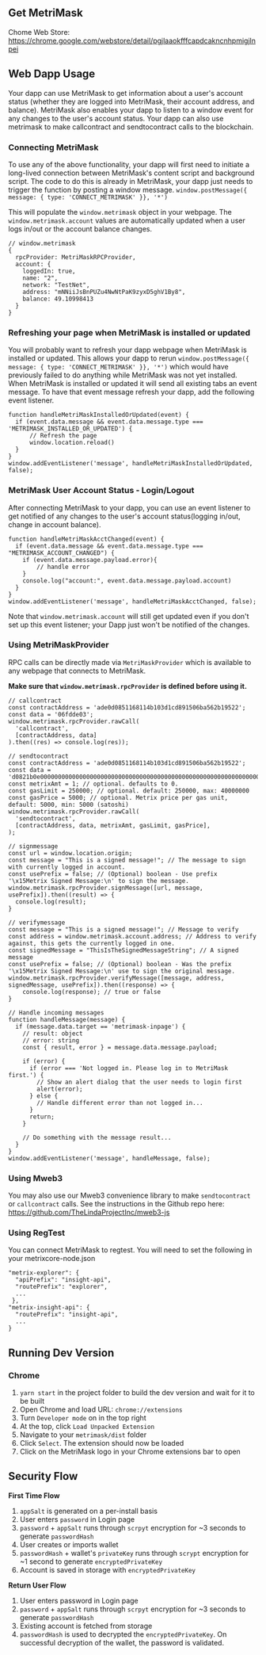 ## Get MetriMask
Chome Web Store: https://chrome.google.com/webstore/detail/pgjlaaokfffcapdcakncnhpmigjlnpei

## Web Dapp Usage

Your dapp can use MetriMask to get information about a user's account status (whether they are logged into MetriMask, their account address, and balance). MetriMask also enables your dapp to listen to a window event for any changes to the user's account status.
Your dapp can also use metrimask to make callcontract and sendtocontract calls to the blockchain. 

### Connecting MetriMask
To use any of the above functionality, your dapp will first need to initiate a long-lived connection between MetriMask's content script and background script.
The code to do this is already in MetriMask, your dapp just needs to trigger the function by posting a window message.
`window.postMessage({ message: { type: 'CONNECT_METRIMASK' }}, '*')`

This will populate the `window.metrimask` object in your webpage. The `window.metrimask.account` values are automatically updated when a user logs in/out or the account balance changes.

```
// window.metrimask
{
  rpcProvider: MetriMaskRPCProvider,
  account: {
    loggedIn: true, 
    name: "2", 
    network: "TestNet", 
    address: "mNNiiJsBnPUZu4NwNtPaK9zyxD5ghV1By8", 
    balance: 49.10998413 
  }
}
```

### Refreshing your page when MetriMask is installed or updated
You will probably want to refresh your dapp webpage when MetriMask is installed or updated. This allows your dapp to rerun
`window.postMessage({ message: { type: 'CONNECT_METRIMASK' }}, '*')`
which would have previously failed to do anything while MetriMask was not yet installed. 
When MetriMask is installed or updated it will send all existing tabs an event message. To have that event message refresh your dapp, add the following event listener.

```
function handleMetriMaskInstalledOrUpdated(event) {
  if (event.data.message && event.data.message.type === 'METRIMASK_INSTALLED_OR_UPDATED') {
      // Refresh the page
      window.location.reload()
  }
}  
window.addEventListener('message', handleMetriMaskInstalledOrUpdated, false);
```

### MetriMask User Account Status - Login/Logout
After connecting MetriMask to your dapp, you can use an event listener to get notified of any changes to the user's account status(logging in/out, change in account balance).

```
function handleMetriMaskAcctChanged(event) {
  if (event.data.message && event.data.message.type === "METRIMASK_ACCOUNT_CHANGED") {
  	if (event.data.message.payload.error){
  		// handle error
  	}
    console.log("account:", event.data.message.payload.account)
  }
}
window.addEventListener('message', handleMetriMaskAcctChanged, false);
```

Note that `window.metrimask.account` will still get updated even if you don't set up this event listener; your Dapp just won't be notified of the changes.

### Using MetriMaskProvider

RPC calls can be directly made via `MetriMaskProvider` which is available to any webpage that connects to MetriMask.

**Make sure that `window.metrimask.rpcProvider` is defined before using it.**

```
// callcontract
const contractAddress = 'ade0d0851168114b103d1cd891506ba562b19522';
const data = '06fdde03';
window.metrimask.rpcProvider.rawCall(
  'callcontract',
  [contractAddress, data]
).then((res) => console.log(res));

// sendtocontract
const contractAddress = 'ade0d0851168114b103d1cd891506ba562b19522';
const data = 'd0821b0e0000000000000000000000000000000000000000000000000000000000000001';
const metrixAmt = 1; // optional. defaults to 0.
const gasLimit = 250000; // optional. default: 250000, max: 40000000 
const gasPrice = 5000; // optional. Metrix price per gas unit, default: 5000, min: 5000 (satoshi)
window.metrimask.rpcProvider.rawCall(
  'sendtocontract',
  [contractAddress, data, metrixAmt, gasLimit, gasPrice],
);

// signmessage
const url = window.location.origin;
const message = "This is a signed message!"; // The message to sign with currently logged in account.
const usePrefix = false; // (Optional) boolean - Use prefix '\x15Metrix Signed Message:\n' to sign the message.
window.metrimask.rpcProvider.signMessage([url, message, usePrefix]).then((result) => {
  console.log(result);
}

// verifymessage
const message = "This is a signed message!"; // Message to verify
const address = window.metrimask.account.address; // Address to verify against, this gets the currently logged in one.
const signedMessage = "ThisIsTheSignedMessageString"; // A signed message
const usePrefix = false; // (Optional) boolean - Was the prefix '\x15Metrix Signed Message:\n' use to sign the original message.
window.metrimask.rpcProvider.verifyMessage([message, address, signedMessage, usePrefix]).then((response) => {
    console.log(response); // true or false
}

// Handle incoming messages
function handleMessage(message) {
  if (message.data.target == 'metrimask-inpage') {
    // result: object
    // error: string
    const { result, error } = message.data.message.payload;
    
    if (error) {
      if (error === 'Not logged in. Please log in to MetriMask first.') {
        // Show an alert dialog that the user needs to login first
        alert(error);
      } else {
        // Handle different error than not logged in...
      }
      return;
    }

    // Do something with the message result...
  }
}
window.addEventListener('message', handleMessage, false);
```

### Using Mweb3
You may also use our Mweb3 convenience library to make `sendtocontract` or `callcontract` calls. See the instructions in the Github repo here: https://github.com/TheLindaProjectInc/mweb3-js

### Using RegTest
You can connect MetriMask to regtest. You will need to set the following in your metrixcore-node.json

```
"metrix-explorer": {
  "apiPrefix": "insight-api",
  "routePrefix": "explorer",
  ...
 },
"metrix-insight-api": {
  "routePrefix": "insight-api",
  ...
}  
```

## Running Dev Version
### Chrome
1. `yarn start` in the project folder to build the dev version and wait for it to be built
2. Open Chrome and load URL: `chrome://extensions`
3. Turn `Developer mode` on in the top right
4. At the top, click `Load Unpacked Extension`
5. Navigate to your `metrimask/dist` folder
6. Click `Select`. The extension should now be loaded
7. Click on the MetriMask logo in your Chrome extensions bar to open

## Security Flow
**First Time Flow**
1. `appSalt` is generated on a per-install basis
2. User enters `password` in Login page
3. `password` + `appSalt` runs through `scrpyt` encryption for ~3 seconds to generate `passwordHash`
4. User creates or imports wallet
5. `passwordHash` + wallet's `privateKey` runs through `scrypt` encryption for ~1 second to generate `encryptedPrivateKey`
6. Account is saved in storage with `encryptedPrivateKey`

**Return User Flow**
1. User enters password in Login page
2. `password` + `appSalt` runs through `scrpyt` encryption for ~3 seconds to generate `passwordHash`
3. Existing account is fetched from storage
4. `passwordHash` is used to decrypted the `encryptedPrivateKey`. On successful decryption of the wallet, the password is validated.
